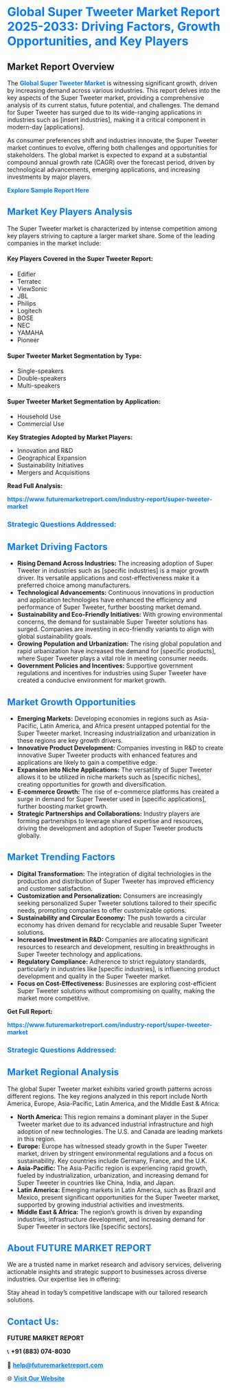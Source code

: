 <h1 style="color: #007BFF;">Global Super Tweeter Market Report 2025-2033: Driving Factors, Growth Opportunities, and Key Players</h1>

<section id="overview">
<h2>Market Report Overview</h2>
<p>The <a href="https://www.futuremarketreport.com/industry-report/super-tweeter-market" style="color: #007BFF; text-decoration: none;"><strong>Global Super Tweeter Market</strong></a> is witnessing significant growth, driven by increasing demand across various industries. This report delves into the key aspects of the Super Tweeter market, providing a comprehensive analysis of its current status, future potential, and challenges. The demand for Super Tweeter has surged due to its wide-ranging applications in industries such as [insert industries], making it a critical component in modern-day [applications].</p>
<p>As consumer preferences shift and industries innovate, the Super Tweeter market continues to evolve, offering both challenges and opportunities for stakeholders. The global market is expected to expand at a substantial compound annual growth rate (CAGR) over the forecast period, driven by technological advancements, emerging applications, and increasing investments by major players.</p>
</section>

<section id="overview">
<p><a href="https://www.futuremarketreport.com/request-sample/reportId=76741" style="color: #007BFF; text-decoration: none;"><strong>Explore Sample Report Here</strong></a></p>
</section>

<section id="key-players">
<h2 style="color: #007BFF;">Market Key Players Analysis</h2>
<p>The Super Tweeter market is characterized by intense competition among key players striving to capture a larger market share. Some of the leading companies in the market include:</p>
<h4>Key Players Covered in the Super Tweeter Report:</h4>
<ul><li>Edifier</li><li>Terratec</li><li>ViewSonic</li><li>JBL</li><li>Philips</li><li>Logitech</li><li>BOSE</li><li>NEC</li><li>YAMAHA</li><li>Pioneer</li></ul>
<h4>Super Tweeter Market Segmentation by Type:</h4>
<ul><li>Single-speakers</li><li>Double-speakers</li><li>Multi-speakers</li></ul>

<h4>Super Tweeter Market Segmentation by Application:</h4>
<ul><li>Household Use</li><li>Commercial Use</li></ul>
<p><strong>Key Strategies Adopted by Market Players:</strong></p>
<ul>
<li>Innovation and R&D</li>
<li>Geographical Expansion</li>
<li>Sustainability Initiatives</li>
<li>Mergers and Acquisitions</li>
</ul>
</section>

<section>
<p><strong>Read Full Analysis: </strong></p><a href="https://www.futuremarketreport.com/industry-report/super-tweeter-market" style="color: #007BFF; text-decoration: none;"><strong>https://www.futuremarketreport.com/industry-report/super-tweeter-market</strong></a>
<h3 style="color: #007BFF;">Strategic Questions Addressed:</h3>
</section>

<section id="driving-factors">
<h2 style="color: #007BFF;">Market Driving Factors</h2>
<ul>
<li><strong>Rising Demand Across Industries:</strong> The increasing adoption of Super Tweeter in industries such as [specific industries] is a major growth driver. Its versatile applications and cost-effectiveness make it a preferred choice among manufacturers.</li>
<li><strong>Technological Advancements:</strong> Continuous innovations in production and application technologies have enhanced the efficiency and performance of Super Tweeter, further boosting market demand.</li>
<li><strong>Sustainability and Eco-Friendly Initiatives:</strong> With growing environmental concerns, the demand for sustainable Super Tweeter solutions has surged. Companies are investing in eco-friendly variants to align with global sustainability goals.</li>
<li><strong>Growing Population and Urbanization:</strong> The rising global population and rapid urbanization have increased the demand for [specific products], where Super Tweeter plays a vital role in meeting consumer needs.</li>
<li><strong>Government Policies and Incentives:</strong> Supportive government regulations and incentives for industries using Super Tweeter have created a conducive environment for market growth.</li>
</ul>
</section>

<section id="growth-opportunities">
<h2 style="color: #007BFF;">Market Growth Opportunities</h2>
<ul>
<li><strong>Emerging Markets:</strong> Developing economies in regions such as Asia-Pacific, Latin America, and Africa present untapped potential for the Super Tweeter market. Increasing industrialization and urbanization in these regions are key growth drivers.</li>
<li><strong>Innovative Product Development:</strong> Companies investing in R&D to create innovative Super Tweeter products with enhanced features and applications are likely to gain a competitive edge.</li>
<li><strong>Expansion into Niche Applications:</strong> The versatility of Super Tweeter allows it to be utilized in niche markets such as [specific niches], creating opportunities for growth and diversification.</li>
<li><strong>E-commerce Growth:</strong> The rise of e-commerce platforms has created a surge in demand for Super Tweeter used in [specific applications], further boosting market growth.</li>
<li><strong>Strategic Partnerships and Collaborations:</strong> Industry players are forming partnerships to leverage shared expertise and resources, driving the development and adoption of Super Tweeter products globally.</li>
</ul>
</section>

<section id="trending-factors">
<h2 style="color: #007BFF;">Market Trending Factors</h2>
<ul>
<li><strong>Digital Transformation:</strong> The integration of digital technologies in the production and distribution of Super Tweeter has improved efficiency and customer satisfaction.</li>
<li><strong>Customization and Personalization:</strong> Consumers are increasingly seeking personalized Super Tweeter solutions tailored to their specific needs, prompting companies to offer customizable options.</li>
<li><strong>Sustainability and Circular Economy:</strong> The push towards a circular economy has driven demand for recyclable and reusable Super Tweeter solutions.</li>
<li><strong>Increased Investment in R&D:</strong> Companies are allocating significant resources to research and development, resulting in breakthroughs in Super Tweeter technology and applications.</li>
<li><strong>Regulatory Compliance:</strong> Adherence to strict regulatory standards, particularly in industries like [specific industries], is influencing product development and quality in the Super Tweeter market.</li>
<li><strong>Focus on Cost-Effectiveness:</strong> Businesses are exploring cost-efficient Super Tweeter solutions without compromising on quality, making the market more competitive.</li>
</ul>
</section>

<section>
<p><strong>Get Full Report: </strong></p><a href="https://www.futuremarketreport.com/industry-report/super-tweeter-market" style="color: #007BFF; text-decoration: none;"><strong>https://www.futuremarketreport.com/industry-report/super-tweeter-market</strong></a>
<h3 style="color: #007BFF;">Strategic Questions Addressed:</h3>
</section>


<section id="regional-analysis">
<h2 style="color: #007BFF;">Market Regional Analysis</h2>
<p>The global Super Tweeter market exhibits varied growth patterns across different regions. The key regions analyzed in this report include North America, Europe, Asia-Pacific, Latin America, and the Middle East & Africa:</p>
<ul>
<li><strong>North America:</strong> This region remains a dominant player in the Super Tweeter market due to its advanced industrial infrastructure and high adoption of new technologies. The U.S. and Canada are leading markets in this region.</li>
<li><strong>Europe:</strong> Europe has witnessed steady growth in the Super Tweeter market, driven by stringent environmental regulations and a focus on sustainability. Key countries include Germany, France, and the U.K.</li>
<li><strong>Asia-Pacific:</strong> The Asia-Pacific region is experiencing rapid growth, fueled by industrialization, urbanization, and increasing demand for Super Tweeter in countries like China, India, and Japan.</li>
<li><strong>Latin America:</strong> Emerging markets in Latin America, such as Brazil and Mexico, present significant opportunities for the Super Tweeter market, supported by growing industrial activities and investments.</li>
<li><strong>Middle East & Africa:</strong> The region’s growth is driven by expanding industries, infrastructure development, and increasing demand for Super Tweeter in sectors like [specific sectors].</li>
</ul>
</section>

<footer>
<h2 style="color: #007BFF;">About FUTURE MARKET REPORT</h2>
<p>We are a trusted name in market research and advisory services, delivering actionable insights and strategic support to businesses across diverse industries. Our expertise lies in offering:</p>

<p>Stay ahead in today’s competitive landscape with our tailored research solutions.</p>

<h2 style="color: #007BFF;">Contact Us:</h2>
<p><strong>FUTURE MARKET REPORT</strong></p>
<p>📞 <strong>+91 (883) 074-8030</strong></p>
<p>📧 <strong><a href="mailto:help@futuremarketreport.com" style="color: #007BFF;">help@futuremarketreport.com</a></strong></p>
<p>🌐 <strong><a href="https://www.futuremarketreport.com/" style="color: #007BFF;">Visit Our Website</a></strong></p>
</footer>